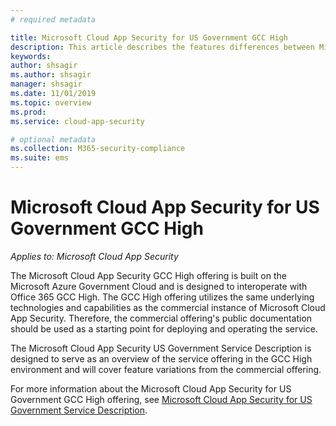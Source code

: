 ```yaml
---
# required metadata

title: Microsoft Cloud App Security for US Government GCC High
description: This article describes the features differences between Microsoft Cloud App Security for US Government GCC High and the commercial offering.
keywords:
author: shsagir
ms.author: shsagir
manager: shsagir
ms.date: 11/01/2019
ms.topic: overview
ms.prod:
ms.service: cloud-app-security

# optional metadata
ms.collection: M365-security-compliance
ms.suite: ems
---
```

# Microsoft Cloud App Security for US Government GCC High

*Applies to: Microsoft Cloud App Security*

The Microsoft Cloud App Security GCC High offering is built on the Microsoft Azure Government Cloud and is designed to interoperate with Office 365 GCC High. The GCC High offering utilizes the same underlying technologies and capabilities as the commercial instance of Microsoft Cloud App Security. Therefore, the commercial offering's public documentation should be used as a starting point for deploying and operating the service.

The Microsoft Cloud App Security US Government Service Description is designed to serve as an overview of the service offering in the GCC High environment and will cover feature variations from the commercial offering.

For more information about the Microsoft Cloud App Security for US Government GCC High offering, see [Microsoft Cloud App Security for US Government Service Description](https://docs.microsoft.com/enterprise-mobility-security/solution/ems-cloud-app-security-govt-service-description).
